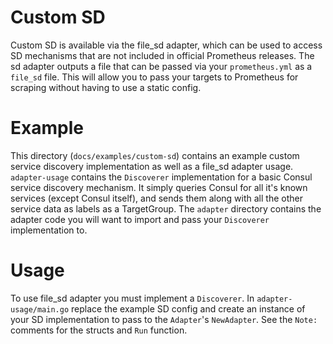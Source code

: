 # Custom SD
Custom SD is available via the file_sd adapter, which can be used to access SD mechanisms that are not 
included in official Prometheus releases. The sd adapter outputs a file that can be passed via your `prometheus.yml` 
as a `file_sd` file. This will allow you to pass your targets to Prometheus for scraping without having 
to use a static config.

# Example
This directory (`docs/examples/custom-sd`) contains an example custom service discovery implementation
as well as a file_sd adapter usage. `adapter-usage` contains the `Discoverer` implementation for a basic Consul
service discovery mechanism. It simply queries Consul for all it's known services (except Consul itself), 
and sends them along with all the other service data as labels as a TargetGroup.
The `adapter` directory contains the adapter code you will want to import and pass your `Discoverer` 
implementation to.

# Usage
To use file_sd adapter you must implement a `Discoverer`. In `adapter-usage/main.go` replace the example 
SD config and create an instance of your SD implementation to pass to the `Adapter`'s `NewAdapter`. See the
`Note:` comments for the structs and `Run` function.